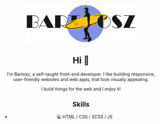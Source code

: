 
<!-- - 👀 I’m interested in ...
- 🌱 I’m currently learning ...
- 💞️ I’m looking to collaborate on ...
- 📫 How to reach me ... -->

<div align='center'> <img src="https://github.com/dejotb/dejotb/blob/main/logo%20github.png" width="350" /></h1>

# Hi 👋

I’m Bartosz, a self-taught front-end developer. I like building responsive, user-friendly websites and web apps, that look visually appealing.

I build things for the web and I enjoy it!



## Skills

- 💻 HTML / CSS / SCSS / JS

<!---
dejotb/dejotb is a ✨ special ✨ repository because its `README.md` (this file) appears on your GitHub profile.
You can click the Preview link to take a look at your changes.
--->


